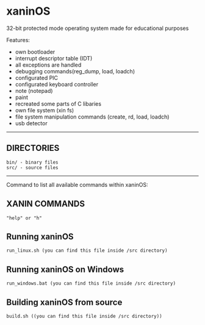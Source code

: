 # xaninOS

32-bit protected mode operating system made for educational purposes

Features:

- own bootloader
- interrupt descriptor table (IDT)
- all exceptions are handled
- debugging commands(reg_dump, load, loadch)
- configurated PIC
- configurated keyboard controller
- note (notepad)
- paint
- recreated some parts of C libaries
- own file system (xin fs)
- file system manipulation commands (create, rd, load, loadch)
- usb detector

---

## DIRECTORIES

```
bin/ - binary files
src/ - source files
```

---

Command to list all available commands within xaninOS:

## XANIN COMMANDS

```
"help" or "h"
```

## Running xaninOS

```
run_linux.sh (you can find this file inside /src directory)
```

## Running xaninOS on Windows

```
run_windows.bat (you can find this file inside /src directory)
```

## Building xaninOS from source

```
build.sh ((you can find this file inside /src directory))
```
